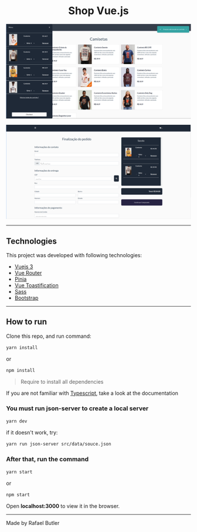  <h1 align="center">Shop Vue.js</h1>

![Home](src/assets/home.png)

![Home](src/assets/checkout.png)

---

## Technologies

This project was developed with following technologies:

- [Vuejs 3](https://vuejs.org/)
- [Vue Router](https://router.vuejs.org/)
- [Pinia](https://pinia.vuejs.org/)
- [Vue Toastification](https://github.com/Maronato/vue-toastification#using-custom-icons)
- [Sass](https://sass-lang.com/)
- [Bootstrap](https://getbootstrap.com/)
  
---

## How to run

Clone this repo, and run command:

```Bash
yarn install
```

or

```Bash
npm install
```

> Require to install all dependencies

If you are not familiar with [Typescript](https://www.typescriptlang.org/pt/), take a look at the documentation

### You must run json-server to create a local server

```Bash
yarn dev
```

if it doesn't work, try:

```Bash
yarn run json-server src/data/souce.json
```

### After that, run the command

```Bash
yarn start
```

or

```Bash
npm start
```

Open **localhost:3000** to view it in the browser.

---

Made by Rafael Butler
